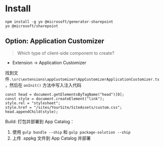 
# Install
```
npm install -g yo @microsoft/generator-sharepoint
yo @microsoft/sharepoint
```

## Option: Application Customizer
> Which type of client-side component to create?
- Extension -> Application Customizer

找到文件`.\src\extensions\appCustomizer\AppCustomizerApplicationCustomizer.ts`，然后在 `onInit()` 方法中写入注入代码
```TODO validate
const head = document.getElementsByTagName("head")[0];
const style = document.createElement("link");
style.rel = "stylesheet";
style.href = "/sites/YourSite/SiteAssets/custom.css";
head.appendChild(style);
```



Build: 打包并部署到 App Catalog：
1. 使用 `gulp bundle --ship` 和 `gulp package-solution --ship`
2. 上传 .sppkg 文件到 App Catalog 并部署